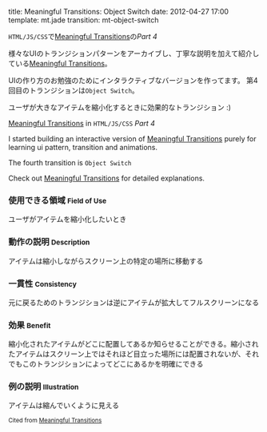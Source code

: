title: Meaningful Transitions: Object Switch
date: 2012-04-27 17:00
template: mt.jade
transition: mt-object-switch

<!-- ja#1 -->

`HTML/JS/CSS`で[Meaningful Transitions]の*Part 4*

様々なUIのトランジションパターンをアーカイブし、丁寧な説明を加えて紹介している[Meaningful Transitions]。

UIの作り方のお勉強のためにインタラクティブなバージョンを作ってます。
第4回目のトランジションは`Object Switch`。

ユーザが大きなアイテムを縮小化するときに効果的なトランジション :)

<span class="more"></span>

<!-- /ja -->

<!-- en#1 -->

[Meaningful Transitions] in `HTML/JS/CSS` *Part 4*

I started building an interactive version of [Meaningful Transitions] purely for learning ui pattern, transition and animations. 

The fourth transition is `Object Switch`

Check out [Meaningful Transitions] for detailed explanations.

<!-- /en -->


<div id="mt-object-switch" class="mt-transition" data-title="Object Switch">
</div>

<!-- ja -->

### 使用できる領域 <small>Field of Use</small>
ユーザがアイテムを縮小化したいとき

### 動作の説明 <small>Description</small>
アイテムは縮小しながらスクリーン上の特定の場所に移動する

### 一貫性 <small>Consistency</small>
元に戻るためのトランジションは逆にアイテムが拡大してフルスクリーンになる

### 効果 <small>Benefit</small>
縮小化されたアイテムがどこに配置してあるか知らせることができる。縮小されたアイテムはスクリーン上ではそれほど目立った場所には配置されないが、それでもこのトランジションによってどこにあるかを明確にできる

### 例の説明 <small>Illustration</small>
アイテムは縮んでいくように見える

<!-- /ja -->

<small>Cited from [Meaningful Transitions]</small>

[Meaningful Transitions]: http://www.ui-transitions.com/
